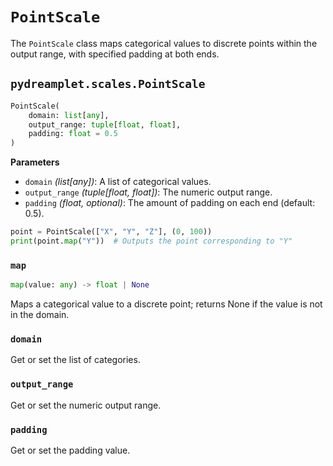 # `PointScale`

The `PointScale` class maps categorical values to discrete points within the output range, with specified padding at both ends.

## <span class=class></span>`pydreamplet.scales.PointScale`

```py
PointScale(
    domain: list[any],
    output_range: tuple[float, float],
    padding: float = 0.5
)
```

<span class="param">**Parameters**</span>

- `domain` *(list[any])*: A list of categorical values.
- `output_range` *(tuple[float, float])*: The numeric output range.
- `padding` *(float, optional)*: The amount of padding on each end (default: 0.5).

```py
point = PointScale(["X", "Y", "Z"], (0, 100))
print(point.map("Y"))  # Outputs the point corresponding to "Y"
```

### <span class="meth"></span>`map`

```py
map(value: any) -> float | None
```

Maps a categorical value to a discrete point; returns None if the value is not in the domain.

### <span class="prop"></span>`domain`

Get or set the list of categories.

### <span class="prop"></span>`output_range`

Get or set the numeric output range.

### <span class="prop"></span>`padding`

Get or set the padding value.
